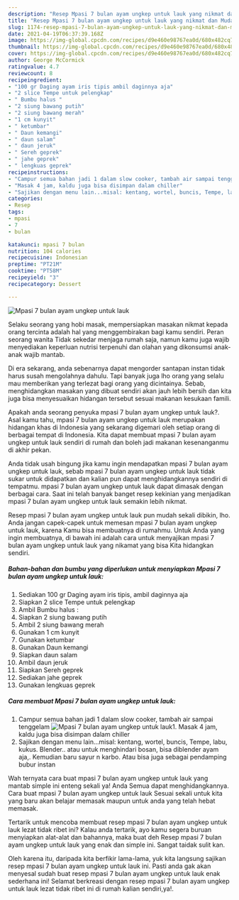 ```yaml
---
description: "Resep Mpasi 7 bulan ayam ungkep untuk lauk yang nikmat dan Mudah Dibuat"
title: "Resep Mpasi 7 bulan ayam ungkep untuk lauk yang nikmat dan Mudah Dibuat"
slug: 1174-resep-mpasi-7-bulan-ayam-ungkep-untuk-lauk-yang-nikmat-dan-mudah-dibuat
date: 2021-04-19T06:37:39.168Z
image: https://img-global.cpcdn.com/recipes/d9e460e98767ea0d/680x482cq70/mpasi-7-bulan-ayam-ungkep-untuk-lauk-foto-resep-utama.jpg
thumbnail: https://img-global.cpcdn.com/recipes/d9e460e98767ea0d/680x482cq70/mpasi-7-bulan-ayam-ungkep-untuk-lauk-foto-resep-utama.jpg
cover: https://img-global.cpcdn.com/recipes/d9e460e98767ea0d/680x482cq70/mpasi-7-bulan-ayam-ungkep-untuk-lauk-foto-resep-utama.jpg
author: George McCormick
ratingvalue: 4.7
reviewcount: 8
recipeingredient:
- "100 gr Daging ayam iris tipis ambil daginnya aja"
- "2 slice Tempe untuk pelengkap"
- " Bumbu halus "
- "2 siung bawang putih"
- "2 siung bawang merah"
- "1 cm kunyit"
- " ketumbar"
- " Daun kemangi"
- " daun salam"
- " daun jeruk"
- " Sereh geprek"
- " jahe geprek"
- " lengkuas geprek"
recipeinstructions:
- "Campur semua bahan jadi 1 dalam slow cooker, tambah air sampai tenggelam"
- "Masak 4 jam, kaldu juga bisa disimpan dalam chiller"
- "Sajikan dengan menu lain...misal: kentang, wortel, buncis, Tempe, labu, kukus. Blender.. atau untuk menghindari bosan, bisa diblender ayam aja,. Kemudian baru sayur n karbo. Atau bisa juga sebagai pendamping bubur instan"
categories:
- Resep
tags:
- mpasi
- 7
- bulan

katakunci: mpasi 7 bulan 
nutrition: 104 calories
recipecuisine: Indonesian
preptime: "PT21M"
cooktime: "PT58M"
recipeyield: "3"
recipecategory: Dessert

---
```



![Mpasi 7 bulan ayam ungkep untuk lauk](https://img-global.cpcdn.com/recipes/d9e460e98767ea0d/680x482cq70/mpasi-7-bulan-ayam-ungkep-untuk-lauk-foto-resep-utama.jpg)

Selaku seorang yang hobi masak, mempersiapkan masakan nikmat kepada orang tercinta adalah hal yang menggembirakan bagi kamu sendiri. Peran seorang  wanita Tidak sekedar menjaga rumah saja, namun kamu juga wajib menyediakan keperluan nutrisi terpenuhi dan olahan yang dikonsumsi anak-anak wajib mantab.

Di era  sekarang, anda sebenarnya dapat mengorder santapan instan tidak harus susah mengolahnya dahulu. Tapi banyak juga lho orang yang selalu mau memberikan yang terlezat bagi orang yang dicintainya. Sebab, menghidangkan masakan yang dibuat sendiri akan jauh lebih bersih dan kita juga bisa menyesuaikan hidangan tersebut sesuai makanan kesukaan famili. 



Apakah anda seorang penyuka mpasi 7 bulan ayam ungkep untuk lauk?. Asal kamu tahu, mpasi 7 bulan ayam ungkep untuk lauk merupakan hidangan khas di Indonesia yang sekarang digemari oleh setiap orang di berbagai tempat di Indonesia. Kita dapat membuat mpasi 7 bulan ayam ungkep untuk lauk sendiri di rumah dan boleh jadi makanan kesenanganmu di akhir pekan.

Anda tidak usah bingung jika kamu ingin mendapatkan mpasi 7 bulan ayam ungkep untuk lauk, sebab mpasi 7 bulan ayam ungkep untuk lauk tidak sukar untuk didapatkan dan kalian pun dapat menghidangkannya sendiri di tempatmu. mpasi 7 bulan ayam ungkep untuk lauk dapat dimasak dengan berbagai cara. Saat ini telah banyak banget resep kekinian yang menjadikan mpasi 7 bulan ayam ungkep untuk lauk semakin lebih nikmat.

Resep mpasi 7 bulan ayam ungkep untuk lauk pun mudah sekali dibikin, lho. Anda jangan capek-capek untuk memesan mpasi 7 bulan ayam ungkep untuk lauk, karena Kamu bisa membuatnya di rumahmu. Untuk Anda yang ingin membuatnya, di bawah ini adalah cara untuk menyajikan mpasi 7 bulan ayam ungkep untuk lauk yang nikamat yang bisa Kita hidangkan sendiri.

<!--inarticleads1-->

##### Bahan-bahan dan bumbu yang diperlukan untuk menyiapkan Mpasi 7 bulan ayam ungkep untuk lauk:

1. Sediakan 100 gr Daging ayam iris tipis, ambil daginnya aja
1. Siapkan 2 slice Tempe untuk pelengkap
1. Ambil  Bumbu halus :
1. Siapkan 2 siung bawang putih
1. Ambil 2 siung bawang merah
1. Gunakan 1 cm kunyit
1. Gunakan  ketumbar
1. Gunakan  Daun kemangi
1. Siapkan  daun salam
1. Ambil  daun jeruk
1. Siapkan  Sereh geprek
1. Sediakan  jahe geprek
1. Gunakan  lengkuas geprek




<!--inarticleads2-->

##### Cara membuat Mpasi 7 bulan ayam ungkep untuk lauk:

1. Campur semua bahan jadi 1 dalam slow cooker, tambah air sampai tenggelam
<img src="https://img-global.cpcdn.com/steps/39ce5fb614eebe48/160x128cq70/mpasi-7-bulan-ayam-ungkep-untuk-lauk-langkah-memasak-1-foto.jpg" alt="Mpasi 7 bulan ayam ungkep untuk lauk">1. Masak 4 jam, kaldu juga bisa disimpan dalam chiller
1. Sajikan dengan menu lain...misal: kentang, wortel, buncis, Tempe, labu, kukus. Blender.. atau untuk menghindari bosan, bisa diblender ayam aja,. Kemudian baru sayur n karbo. Atau bisa juga sebagai pendamping bubur instan




Wah ternyata cara buat mpasi 7 bulan ayam ungkep untuk lauk yang mantab simple ini enteng sekali ya! Anda Semua dapat menghidangkannya. Cara buat mpasi 7 bulan ayam ungkep untuk lauk Sesuai sekali untuk kita yang baru akan belajar memasak maupun untuk anda yang telah hebat memasak.

Tertarik untuk mencoba membuat resep mpasi 7 bulan ayam ungkep untuk lauk lezat tidak ribet ini? Kalau anda tertarik, ayo kamu segera buruan menyiapkan alat-alat dan bahannya, maka buat deh Resep mpasi 7 bulan ayam ungkep untuk lauk yang enak dan simple ini. Sangat taidak sulit kan. 

Oleh karena itu, daripada kita berfikir lama-lama, yuk kita langsung sajikan resep mpasi 7 bulan ayam ungkep untuk lauk ini. Pasti anda gak akan menyesal sudah buat resep mpasi 7 bulan ayam ungkep untuk lauk enak sederhana ini! Selamat berkreasi dengan resep mpasi 7 bulan ayam ungkep untuk lauk lezat tidak ribet ini di rumah kalian sendiri,ya!.

